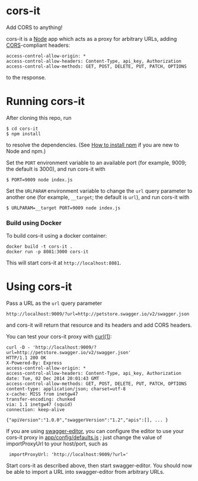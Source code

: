 cors-it
=======

Add CORS to anything!

cors-it is a [Node](http://nodejs.org/) app which acts as a proxy for arbitrary URLs,
adding [CORS](http://en.wikipedia.org/wiki/Cross-origin_resource_sharing)-compliant headers:

```
access-control-allow-origin: *
access-control-allow-headers: Content-Type, api_key, Authorization
access-control-allow-methods: GET, POST, DELETE, PUT, PATCH, OPTIONS
```
to the response.

# Running cors-it

After cloning this repo, run

```
$ cd cors-it
$ npm install
```
to resolve the dependencies. (See
[How to install npm](http://blog.npmjs.org/post/85484771375/how-to-install-npm) if you are new
to Node and npm.)

Set the `PORT` environment variable to an available port (for example, 9009; the default is 3000), and run cors-it with

```
$ PORT=9009 node index.js
```

Set the `URLPARAM` environment variable to change the `url` query parameter to another one (for example, `__target`; the default is `url`), and run cors-it with
```
$ URLPARAM=__target PORT=9009 node index.js
```

### Build using Docker

To build cors-it using a docker container:

```
docker build -t cors-it .
docker run -p 8081:3000 cors-it
```

This will start cors-it at `http://localhost:8081`.

# Using cors-it

Pass a URL as the `url` query parameter

`http://localhost:9009/?url=http://petstore.swagger.io/v2/swagger.json`

and cors-it will return that resource and its headers and add CORS headers.

You can test your cors-it proxy with [curl(1)](http://curl.haxx.se/docs/manpage.html):

```
curl -D - 'http://localhost:9009/?url=http://petstore.swagger.io/v2/swagger.json'
HTTP/1.1 200 OK
X-Powered-By: Express
access-control-allow-origin: *
access-control-allow-headers: Content-Type, api_key, Authorization
date: Tue, 02 Dec 2014 20:01:43 GMT
access-control-allow-methods: GET, POST, DELETE, PUT, PATCH, OPTIONS
content-type: application/json; charset=utf-8
x-cache: MISS from inetgw47
transfer-encoding: chunked
via: 1.1 inetgw47 (squid)
connection: keep-alive

{"apiVersion":"1.0.0","swaggerVersion":"1.2","apis":[], ... }
```

If you are using [swagger-editor](https://github.com/swagger-api/swagger-editor),
you can configure the editor to use your cors-it proxy
in [app/config/defaults.js](https://github.com/swagger-api/swagger-editor/blob/master/app/config/defaults.json#L30) ;
just change the value of importProxyUrl to your host/port, such as

```
 importProxyUrl: 'http://localhost:9009/?url='
```
Start cors-it as described above, then start swagger-editor.
You should now be able to import a URL into swagger-editor from arbitrary URLs.
